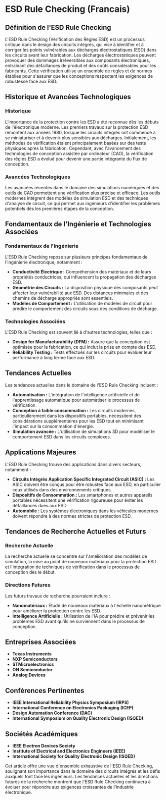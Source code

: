 # ESD Rule Checking (Francais)

## Définition de l'ESD Rule Checking

L'ESD Rule Checking (Vérification des Règles ESD) est un processus critique dans le design des circuits intégrés, qui vise à identifier et à corriger les points vulnérables aux décharges électrostatiques (ESD) dans les circuits avant leur fabrication. Les décharges électrostatiques peuvent provoquer des dommages irréversibles aux composants électroniques, entraînant des défaillances de produit et des coûts considérables pour les fabricants. Cette vérification utilise un ensemble de règles et de normes établies pour s'assurer que les conceptions respectent les exigences de robustesse face aux ESD.

## Historique et Avancées Technologiques

### Historique

L'importance de la protection contre les ESD a été reconnue dès les débuts de l'électronique moderne. Les premiers travaux sur la protection ESD remontent aux années 1980, lorsque les circuits intégrés ont commencé à se miniaturiser et à devenir plus sensibles aux décharges. Initialement, les méthodes de vérification étaient principalement basées sur des tests physiques après la fabrication. Cependant, avec l'avancement des technologies de conception assistée par ordinateur (CAO), la vérification des règles ESD a évolué pour devenir une partie intégrante du flux de conception.

### Avancées Technologiques

Les avancées récentes dans le domaine des simulations numériques et des outils de CAO permettent une vérification plus précise et efficace. Les outils modernes intègrent des modèles de simulation ESD et des techniques d'analyse de circuit, ce qui permet aux ingénieurs d'identifier les problèmes potentiels dès les premières étapes de la conception.

## Fondamentaux de l'Ingénierie et Technologies Associées

### Fondamentaux de l'Ingénierie

L'ESD Rule Checking repose sur plusieurs principes fondamentaux de l'ingénierie électronique, notamment :

- **Conductivité Électrique :** Compréhension des matériaux et de leurs propriétés conductrices, qui influencent la propagation des décharges ESD.
- **Géométrie des Circuits :** La disposition physique des composants peut affecter leur vulnérabilité aux ESD. Des distances minimales et des chemins de décharge appropriés sont essentiels.
- **Modèles de Comportement :** L'utilisation de modèles de circuit pour prédire le comportement des circuits sous des conditions de décharge.

### Technologies Associées

L'ESD Rule Checking est souvent lié à d'autres technologies, telles que :

- **Design for Manufacturability (DFM) :** Assure que la conception est optimisée pour la fabrication, ce qui inclut la prise en compte des ESD.
- **Reliability Testing :** Tests effectués sur les circuits pour évaluer leur performance à long terme face aux ESD.

## Tendances Actuelles

Les tendances actuelles dans le domaine de l'ESD Rule Checking incluent :

- **Automatisation :** L'intégration de l'intelligence artificielle et de l'apprentissage automatique pour automatiser le processus de vérification.
- **Conception à faible consommation :** Les circuits modernes, particulièrement dans les dispositifs portables, nécessitent des considérations supplémentaires pour les ESD tout en minimisant l'impact sur la consommation d'énergie.
- **Simulation avancée :** L'utilisation de simulations 3D pour modéliser le comportement ESD dans les circuits complexes.

## Applications Majeures

L'ESD Rule Checking trouve des applications dans divers secteurs, notamment :

- **Circuits Intégrés Application Specific Integrated Circuit (ASIC) :** Les ASIC doivent être conçus pour être robustes face aux ESD, en particulier ceux utilisés dans des environnements critiques.
- **Dispositifs de Consommation :** Les smartphones et autres appareils portables nécessitent une vérification rigoureuse pour éviter les défaillances dues aux ESD.
- **Automobile :** Les systèmes électroniques dans les véhicules modernes doivent répondre à des normes strictes de protection ESD.

## Tendances de Recherche Actuelles et Futurs

### Recherche Actuelle

La recherche actuelle se concentre sur l'amélioration des modèles de simulation, la mise au point de nouveaux matériaux pour la protection ESD et l'intégration de techniques de vérification dans le processus de conception dès le début.

### Directions Futures

Les futurs travaux de recherche pourraient inclure :

- **Nanomatériaux :** Étude de nouveaux matériaux à l'échelle nanométrique pour améliorer la protection contre les ESD.
- **Intelligence Artificielle :** Utilisation de l'IA pour prédire et prévenir les problèmes ESD avant qu'ils ne surviennent dans le processus de conception.

## Entreprises Associées

- **Texas Instruments**
- **NXP Semiconductors**
- **STMicroelectronics**
- **ON Semiconductor**
- **Analog Devices**

## Conférences Pertinentes

- **IEEE International Reliability Physics Symposium (IRPS)**
- **International Conference on Electronics Packaging (ICEP)**
- **Design Automation Conference (DAC)**
- **International Symposium on Quality Electronic Design (ISQED)**

## Sociétés Académiques

- **IEEE Electron Devices Society**
- **Institute of Electrical and Electronics Engineers (IEEE)**
- **International Society for Quality Electronic Design (ISQED)**

Cet article offre une vue d'ensemble exhaustive de l'ESD Rule Checking, soulignant son importance dans le domaine des circuits intégrés et les défis auxquels font face les ingénieurs. Les tendances actuelles et les directions futures de la recherche montrent que l'ESD Rule Checking continuera à évoluer pour répondre aux exigences croissantes de l'industrie électronique.